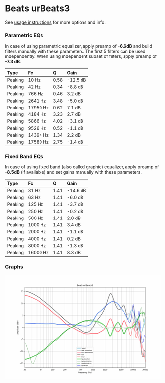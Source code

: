 # Beats urBeats3
See [usage instructions](https://github.com/jaakkopasanen/AutoEq#usage) for more options and info.

### Parametric EQs
In case of using parametric equalizer, apply preamp of **-6.6dB** and build filters manually
with these parameters. The first 5 filters can be used independently.
When using independent subset of filters, apply preamp of **-7.3 dB**.

| Type    | Fc       |    Q | Gain     |
|:--------|:---------|:-----|:---------|
| Peaking | 10 Hz    | 0.58 | -12.5 dB |
| Peaking | 42 Hz    | 0.34 | -8.8 dB  |
| Peaking | 766 Hz   | 0.46 | 3.2 dB   |
| Peaking | 2641 Hz  | 3.48 | -5.0 dB  |
| Peaking | 17950 Hz | 0.62 | 7.1 dB   |
| Peaking | 4184 Hz  | 3.23 | 2.7 dB   |
| Peaking | 5866 Hz  | 4.02 | -3.1 dB  |
| Peaking | 9526 Hz  | 0.52 | -1.1 dB  |
| Peaking | 14394 Hz | 1.34 | 2.2 dB   |
| Peaking | 17580 Hz | 2.75 | -1.4 dB  |

### Fixed Band EQs
In case of using fixed band (also called graphic) equalizer, apply preamp of **-8.5dB**
(if available) and set gains manually with these parameters.

| Type    | Fc       |    Q | Gain     |
|:--------|:---------|:-----|:---------|
| Peaking | 31 Hz    | 1.41 | -14.6 dB |
| Peaking | 63 Hz    | 1.41 | -6.0 dB  |
| Peaking | 125 Hz   | 1.41 | -3.7 dB  |
| Peaking | 250 Hz   | 1.41 | -0.2 dB  |
| Peaking | 500 Hz   | 1.41 | 2.0 dB   |
| Peaking | 1000 Hz  | 1.41 | 3.4 dB   |
| Peaking | 2000 Hz  | 1.41 | -1.1 dB  |
| Peaking | 4000 Hz  | 1.41 | 0.2 dB   |
| Peaking | 8000 Hz  | 1.41 | -1.3 dB  |
| Peaking | 16000 Hz | 1.41 | 8.3 dB   |

### Graphs
![](./Beats%20urBeats3.png)